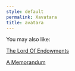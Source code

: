 ```yaml
---
style: default
permalink: Xavatara
title: avatara
---
```

You may also like:

[The Lord Of Endowments](http://scp-wiki.net/the-lord-of-endowments)

[A Memorandum](http://scp-wiki.net/a-memorandum)
